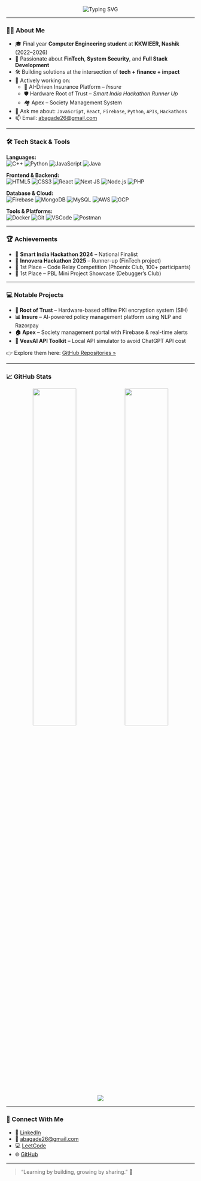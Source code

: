 <!-- GitHub Profile README - Atharva Bagade -->

<!-- Banner or Custom Image (Optional) -->
<p align="center">
  <img src="https://readme-typing-svg.herokuapp.com?font=Fira+Code&size=22&pause=1000&color=00B8D4&width=700&lines=Hi+👋,+I'm+Atharva+Bagade!;Computer+Engineering+Student;Developer+%7C+Tech+Enthusiast;Loves+Tech,+FinTech,+Hackathons+%26+AI%2FML" alt="Typing SVG" />
</p>



---

### 👨‍💻 About Me

- 🎓 Final year **Computer Engineering student** at **KKWIEER, Nashik** (2022–2026)
- 💼 Passionate about **FinTech**, **System Security**, and **Full Stack Development**
- 🛠️ Building solutions at the intersection of **tech + finance + impact**
- 🧠 Actively working on:
  - 🧾 AI-Driven Insurance Platform – *Insure*
  - 🛡️ Hardware Root of Trust – *Smart India Hackathon Runner Up*
  - 🏘️ Apex – Society Management System
- 💬 Ask me about: `JavaScript`, `React`, `Firebase`, `Python`, `APIs`, `Hackathons`
- 📫 Email: [abagade26@gmail.com](mailto:abagade26@gmail.com)

---

### 🛠️ Tech Stack & Tools

**Languages:**  
![C++](https://img.shields.io/badge/C++-00599C?style=flat&logo=c%2B%2B&logoColor=white)
![Python](https://img.shields.io/badge/Python-3776AB?style=flat&logo=python&logoColor=white)
![JavaScript](https://img.shields.io/badge/JavaScript-F7DF1E?style=flat&logo=javascript&logoColor=black)
![Java](https://img.shields.io/badge/Java-ED8B00?style=flat&logo=java&logoColor=white)

**Frontend & Backend:**  
![HTML5](https://img.shields.io/badge/HTML5-E34F26?style=flat&logo=html5&logoColor=white)
![CSS3](https://img.shields.io/badge/CSS3-1572B6?style=flat&logo=css3&logoColor=white)
![React](https://img.shields.io/badge/React-20232A?style=flat&logo=react&logoColor=61DAFB)
![Next JS](https://img.shields.io/badge/Next.js-000000?style=flat&logo=nextdotjs&logoColor=white)
![Node.js](https://img.shields.io/badge/Node.js-339933?style=flat&logo=nodedotjs&logoColor=white)
![PHP](https://img.shields.io/badge/PHP-777BB4?style=flat&logo=php&logoColor=white)

**Database & Cloud:**  
![Firebase](https://img.shields.io/badge/Firebase-FFCA28?style=flat&logo=firebase&logoColor=black)
![MongoDB](https://img.shields.io/badge/MongoDB-47A248?style=flat&logo=mongodb&logoColor=white)
![MySQL](https://img.shields.io/badge/MySQL-4479A1?style=flat&logo=mysql&logoColor=white)
![AWS](https://img.shields.io/badge/AWS-FF9900?style=flat&logo=amazonaws&logoColor=white)
![GCP](https://img.shields.io/badge/Google%20Cloud-4285F4?style=flat&logo=googlecloud&logoColor=white)

**Tools & Platforms:**  
![Docker](https://img.shields.io/badge/Docker-2496ED?style=flat&logo=docker&logoColor=white)
![Git](https://img.shields.io/badge/Git-F05032?style=flat&logo=git&logoColor=white)
![VSCode](https://img.shields.io/badge/VSCode-007ACC?style=flat&logo=visualstudiocode&logoColor=white)
![Postman](https://img.shields.io/badge/Postman-FF6C37?style=flat&logo=postman&logoColor=white)

---

### 🏆 Achievements

- 🥈 **Smart India Hackathon 2024** – National Finalist  
- 🥈 **Innovera Hackathon 2025** – Runner-up (FinTech project)
- 🥇 1st Place – Code Relay Competition (Phoenix Club, 100+ participants)
- 🥇 1st Place – PBL Mini Project Showcase (Debugger’s Club)

---

### 💻 Notable Projects

- **🔐 Root of Trust** – Hardware-based offline PKI encryption system (SIH)
- **📊 Insure** – AI-powered policy management platform using NLP and Razorpay
- **🏠 Apex** – Society management portal with Firebase & real-time alerts
- **🧪 VeavAI API Toolkit** – Local API simulator to avoid ChatGPT API cost

👉 Explore them here: [GitHub Repositories »](https://github.com/AtharvaBagade23?tab=repositories)

---

### 📈 GitHub Stats

<p align="center">
  <img width="48%" src="https://github-readme-stats.vercel.app/api?username=AtharvaBagade23&show_icons=true&theme=radical" />
  <img width="48%" src="https://streak-stats.demolab.com?user=AtharvaBagade23&theme=radical" />
</p>
<p align="center">
  <img src="https://github-readme-activity-graph.vercel.app/graph?username=AtharvaBagade23&theme=tokyo-night&hide_border=true" />
</p>

---

### 🔗 Connect With Me

- 💼 [LinkedIn](https://www.linkedin.com/in/atharva-bagade)
- 📧 [abagade26@gmail.com](mailto:abagade26@gmail.com)
- 💻 [LeetCode](https://leetcode.com/u/abagade26/)
- 🌐 [GitHub](https://github.com/AtharvaBagade23)

---

> “Learning by building, growing by sharing.” 🚀
